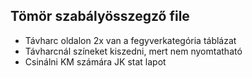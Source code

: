 ## Tömör szabályösszegző file

- Távharc oldalon 2x van a fegyverkategória táblázat
- Távharcnál színeket kiszedni, mert nem nyomtatható
- Csinálni KM számára JK stat lapot
